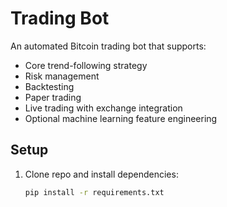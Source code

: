 # Trading Bot

An automated Bitcoin trading bot that supports:
- Core trend-following strategy
- Risk management
- Backtesting
- Paper trading
- Live trading with exchange integration
- Optional machine learning feature engineering

## Setup
1. Clone repo and install dependencies:
   ```bash
   pip install -r requirements.txt
